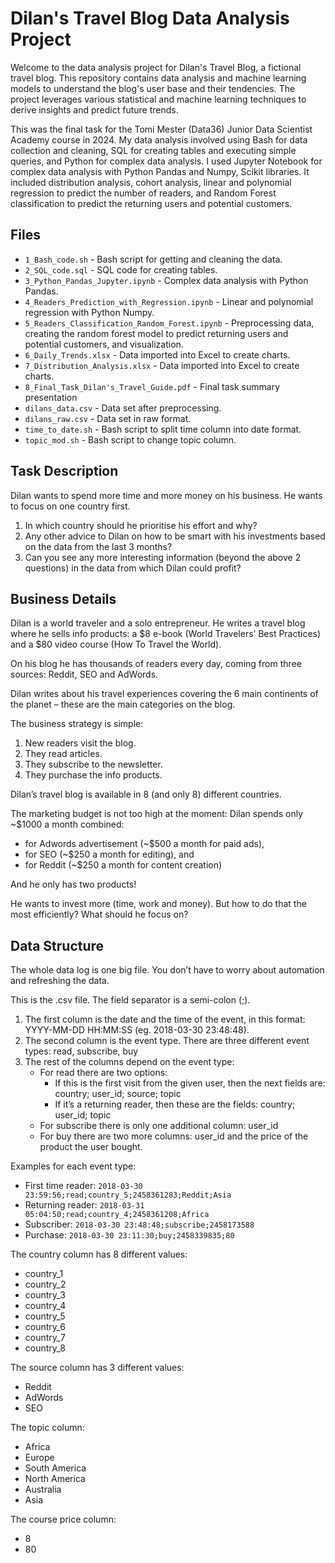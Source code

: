 # Dilan's Travel Blog Data Analysis Project

Welcome to the data analysis project for Dilan's Travel Blog, a fictional travel blog. This repository contains data analysis and machine learning models to understand the blog's user base and their tendencies. The project leverages various statistical and machine learning techniques to derive insights and predict future trends.

This was the final task for the Tomi Mester (Data36) Junior Data Scientist Academy course in 2024. My data analysis involved using Bash for data collection and cleaning, SQL for creating tables and executing simple queries, and Python for complex data analysis. I used Jupyter Notebook for complex data analysis with Python Pandas and Numpy, Scikit libraries. It included distribution analysis, cohort analysis, linear and polynomial regression to predict the number of readers, and Random Forest classification to predict the returning users and potential customers.

## Files

- `1_Bash_code.sh` - Bash script for getting and cleaning the data.
- `2_SQL_code.sql` - SQL code for creating tables.
- `3_Python_Pandas_Jupyter.ipynb` - Complex data analysis with Python Pandas.
- `4_Readers_Prediction_with_Regression.ipynb` - Linear and polynomial regression with Python Numpy.
- `5_Readers_Classification_Random_Forest.ipynb` - Preprocessing data, creating the random forest model to predict returning users and potential customers, and visualization.
- `6_Daily_Trends.xlsx` - Data imported into Excel to create charts.
- `7_Distribution_Analysis.xlsx` - Data imported into Excel to create charts.
- `8_Final_Task_Dilan's_Travel_Guide.pdf` - Final task summary presentation
- `dilans_data.csv` - Data set after preprocessing.
- `dilans_raw.csv` - Data set in raw format.
- `time_to_date.sh` - Bash script to split time column into date format.
- `topic_mod.sh` - Bash script to change topic column.

## Task Description

Dilan wants to spend more time and more money on his business. He wants to focus on one country first.

1. In which country should he prioritise his effort and why?
2. Any other advice to Dilan on how to be smart with his investments based on the data from the last 3 months?
3. Can you see any more interesting information (beyond the above 2 questions) in the data from which Dilan could profit?

## Business Details

Dilan is a world traveler and a solo entrepreneur. He writes a travel blog where he sells info products: a $8 e-book (World Travelers’ Best Practices) and a $80 video course (How To Travel the World).

On his blog he has thousands of readers every day, coming from three sources: Reddit, SEO and AdWords.

Dilan writes about his travel experiences covering the 6 main continents of the planet – these are the main categories on the blog.

The business strategy is simple:

1. New readers visit the blog.
2. They read articles.
3. They subscribe to the newsletter.
4. They purchase the info products.

Dilan’s travel blog is available in 8 (and only 8) different countries.

The marketing budget is not too high at the moment: Dilan spends only ~$1000 a month combined:
- for Adwords advertisement (~$500 a month for paid ads),
- for SEO (~$250 a month for editing), and
- for Reddit (~$250 a month for content creation)

And he only has two products!

He wants to invest more (time, work and money). But how to do that the most efficiently? What should he focus on?

## Data Structure

The whole data log is one big file. You don’t have to worry about automation and refreshing the data.

This is the .csv file. The field separator is a semi-colon (;).

1. The first column is the date and the time of the event, in this format: YYYY-MM-DD HH:MM:SS (eg. 2018-03-30 23:48:48).
2. The second column is the event type. There are three different event types: read, subscribe, buy
3. The rest of the columns depend on the event type:
    - For read there are two options:
        - If this is the first visit from the given user, then the next fields are: country; user_id; source; topic
        - If it’s a returning reader, then these are the fields: country; user_id; topic
    - For subscribe there is only one additional column: user_id
    - For buy there are two more columns: user_id and the price of the product the user bought.

Examples for each event type:

- First time reader: `2018-03-30 23:59:56;read;country_5;2458361283;Reddit;Asia`
- Returning reader: `2018-03-31 05:04:50;read;country_4;2458361208;Africa`
- Subscriber: `2018-03-30 23:48:48;subscribe;2458173588`
- Purchase: `2018-03-30 23:11:30;buy;2458339835;80`

The country column has 8 different values:
- country_1
- country_2
- country_3
- country_4
- country_5
- country_6
- country_7
- country_8

The source column has 3 different values:
- Reddit
- AdWords
- SEO

The topic column:
- Africa
- Europe
- South America
- North America
- Australia
- Asia

The course price column:
- 8
- 80
